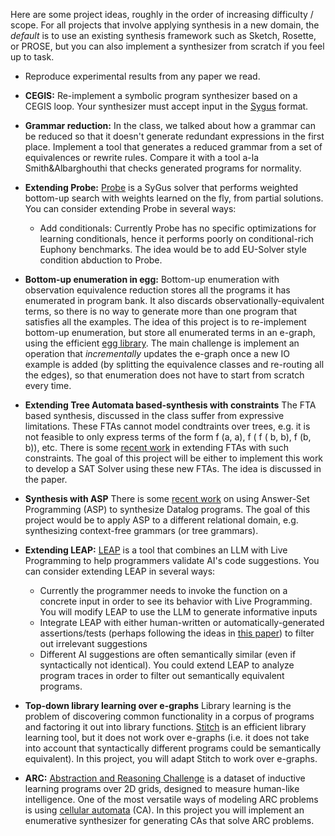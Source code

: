 Here are some project ideas, roughly in the order of increasing difficulty / scope. For all projects that involve applying synthesis in a new domain, the *default* is to use an existing synthesis framework such as Sketch, Rosette, or PROSE, but you can also implement a synthesizer from scratch if you feel up to task. 

* Reproduce experimental results from any paper we read.
* **CEGIS:** Re-implement a symbolic program synthesizer based on a CEGIS loop. Your synthesizer must accept input in the [Sygus](http://sygus.org/) format.

* **Grammar reduction:** In the class, we talked about how a grammar can be reduced so that it doesn't generate redundant expressions in the first place. Implement a tool that generates a reduced grammar from a set of equivalences or rewrite rules. Compare it with a tool a-la Smith&Albarghouthi that checks generated programs for normality.
* **Extending Probe:** [Probe](https://cseweb.ucsd.edu/~npolikarpova/publications/oopsla20-probe.pdf) is a SyGus solver that performs weighted bottom-up search with weights learned on the fly, from partial solutions. You can consider extending Probe in several ways:
  * Add conditionals: Currently Probe has no specific optimizations for learning conditionals, hence it performs poorly on conditional-rich Euphony benchmarks. The idea would be to add EU-Solver style condition abduction to Probe.
* **Bottom-up enumeration in egg:** Bottom-up enumeration with observation equivalence reduction stores all the programs it has enumerated in program bank. It also discards observationally-equivalent terms, so there is no way to generate more than one program that satisfies all the examples. The idea of this project is to re-implement bottom-up enumeration, but store all enumerated terms in an e-graph, using the efficient [egg library](https://egraphs-good.github.io/). The main challenge is implement an operation that *incrementally* updates the e-graph once a new IO example is added (by splitting the equivalence classes and re-routing all the edges), so that enumeration does not have to start from scratch every time.

* **Extending Tree Automata based-synthesis with constraints** The FTA based synthesis, discussed in the class suffer from expressive limitations. These FTAs cannot model condtraints over trees, e.g. it is not feasible to only express terms of the form f (a, a), f ( f ( b, b), f (b, b)), etc. There is some [recent work](https://dl.acm.org/doi/abs/10.1145/3547622) in extending FTAs with such constraints. The goal of this project will be either to implement this work to develop a SAT Solver using these new FTAs. The idea is discussed in the paper. 

* **Synthesis with ASP** There is some [recent work](https://mgree.github.io/papers/2023popl_asp.pdf) on using Answer-Set Programming (ASP) to synthesize Datalog programs. The goal of this project would be to apply ASP to a different relational domain, e.g. synthesizing context-free grammars (or tree grammars).
* **Extending LEAP:** [LEAP](https://arxiv.org/abs/2306.09541) is a tool that combines an LLM with Live Programming to help programmers validate AI's code suggestions. You can consider extending LEAP in several ways:
   * Currently the programmer needs to invoke the function on a concrete input in order to see its behavior with Live Programming. You will modify LEAP to use the LLM to generate informative inputs
   * Integrate LEAP with either human-written or automatically-generated assertions/tests (perhaps following the ideas in [this paper](https://arxiv.org/pdf/2210.00848.pdf)) to filter out irrelevant suggestions
   * Different AI suggestions are often semantically similar (even if syntactically not identical). You could extend LEAP to analyze program traces in order to filter out semantically equivalent programs.

* **Top-down library learning over e-graphs** Library learning is the problem of discovering common functionality in a corpus of programs and factoring it out into library functions. [Stitch](https://arxiv.org/abs/2211.16605) is an efficient library learning tool, but it does not work over e-graphs (i.e. it does not take into account that syntactically different programs could be semantically equivalent). In this project, you will adapt Stitch to work over e-graphs. 

* **ARC:** [Abstraction and Reasoning Challenge](https://www.kaggle.com/c/abstraction-and-reasoning-challenge) is a dataset of inductive learning programs over 2D grids, designed to measure human-like intelligence. One of the most versatile ways of modeling ARC problems is using [cellular automata](https://en.wikipedia.org/wiki/Cellular_automaton) (CA). In this project you will implement an enumerative synthesizer for generating CAs that solve ARC problems.